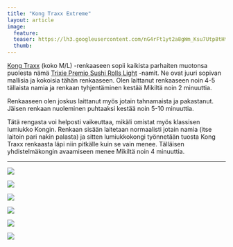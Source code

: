 ```yaml
---
title: "Kong Traxx Extreme"
layout: article
image:
  feature:
  teaser: https://lh3.googleusercontent.com/nG4rFt1yt2a8gWm_Ksu7Utp8tHt6aEDX9cV6sSoFhfI=w245
  thumb:
---
```


[Kong Traxx](http://clk.tradedoubler.com/click?p(210840)a(2526211)g(19927404)url(http://www.zooplus.fi/shop/koirat/lelut/aktivointilelut/aktivointi/326683)) (koko M/L) -renkaaseen sopii kaikista parhaiten muotonsa puolesta nämä [Trixie Premio Sushi Rolls Light](http://clk.tradedoubler.com/click?p(210840)a(2526211)g(19927404)url(http://www.zooplus.fi/shop/koirat/luut/kala_puruherkut/202203)) -namit. Ne ovat juuri sopivan mallisia ja kokoisia tähän renkaaseen. Olen laittanut renkaaseen noin 4-5 tällaista namia ja renkaan tyhjentäminen kestää Mikiltä noin 2 minuuttia.

Renkaaseen olen joskus laittanut myös jotain tahnamaista ja pakastanut. Jäisen renkaan nuoleminen puhtaaksi kestää noin 5-10 minuuttia.

Tätä rengasta voi helposti vaikeuttaa, mikäli omistat myös klassisen lumiukko Kongin. Renkaan sisään laitetaan normaalisti jotain namia (itse laitoin pari nakin palasta) ja sitten lumiukkokongi työnnetään tuosta Kong Traxx renkaasta läpi niin pitkälle kuin se vain menee. Tälläisen yhdistelmäkongin avaamiseen menee Mikiltä noin 4 minuuttia.

---

[![](https://lh3.googleusercontent.com/h_I8lUpNFkzDzBWdTBxXXZhuOKNseHPhq5Xs-5OosNA=w800)](https://lh3.googleusercontent.com/h_I8lUpNFkzDzBWdTBxXXZhuOKNseHPhq5Xs-5OosNA=s0)

[![](https://lh3.googleusercontent.com/RRq7x1RTWHr0oo4EDEf3Z_8jEN_mIRQo_3Jp9r-jt_0=w800)](/https://lh3.googleusercontent.com/RRq7x1RTWHr0oo4EDEf3Z_8jEN_mIRQo_3Jp9r-jt_0=s0)

[![](https://lh3.googleusercontent.com/lkpUhNcZ50Gvnsvwv9-R4Fj8gc6toD5L_kmJO7x9-Xk=w800)](https://lh3.googleusercontent.com/lkpUhNcZ50Gvnsvwv9-R4Fj8gc6toD5L_kmJO7x9-Xk=s0)

[![](https://lh3.googleusercontent.com/6LGnIFcmdzzcB6pEOO3w29oBJoNCNEUUJSVV29ultT0=w800)](https://lh3.googleusercontent.com/6LGnIFcmdzzcB6pEOO3w29oBJoNCNEUUJSVV29ultT0=s0)

[![](https://lh3.googleusercontent.com/4PoB_Q-I7yOj6U4LFXaFw1ndpAi7EUIY8AL8p1wXwN0=w800)](https://lh3.googleusercontent.com/4PoB_Q-I7yOj6U4LFXaFw1ndpAi7EUIY8AL8p1wXwN0=s0)

[![](https://lh3.googleusercontent.com/bQl_GyxIRrTxrELNNNkjubF8d22P07TXs_W7_AwVHAg=w800)](https://lh3.googleusercontent.com/bQl_GyxIRrTxrELNNNkjubF8d22P07TXs_W7_AwVHAg=s0)
